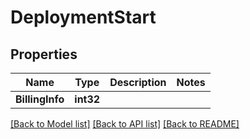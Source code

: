 # DeploymentStart

## Properties

Name | Type | Description | Notes
------------ | ------------- | ------------- | -------------
**BillingInfo** | **int32** |  | 

[[Back to Model list]](../README.md#documentation-for-models) [[Back to API list]](../README.md#documentation-for-api-endpoints) [[Back to README]](../README.md)


